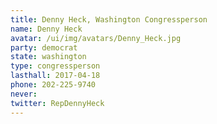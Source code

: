 ```yaml
---
title: Denny Heck, Washington Congressperson
name: Denny Heck
avatar: /ui/img/avatars/Denny_Heck.jpg
party: democrat
state: washington
type: congressperson
lasthall: 2017-04-18
phone: 202-225-9740
never:
twitter: RepDennyHeck
---
```

